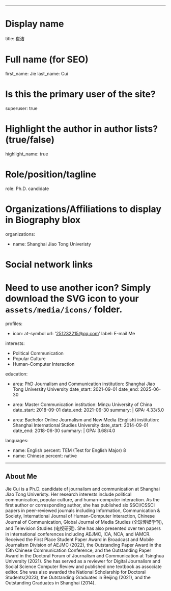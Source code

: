  ---
# Display name
title: 崔洁


# Full name (for SEO)
first_name: Jie
last_name: Cui

# Is this the primary user of the site?
superuser: true

# Highlight the author in author lists? (true/false)
highlight_name: true

# Role/position/tagline
role: Ph.D. candidate

# Organizations/Affiliations to display in Biography blox
organizations:
  - name: Shanghai Jiao Tong Univeristy

# Social network links
# Need to use another icon? Simply download the SVG icon to your `assets/media/icons/` folder.
profiles:
  - icon: at-symbol
    url: '251232215@qq.com'
    label: E-mail Me

interests:
  - Political Communication
  - Popular Culture
  - Human-Computer Interaction

education:
  - area: PhD Journalism and Communication
    institution: Shanghai Jiao Tong University University
    date_start: 2021-09-01
    date_end: 2025-06-30
 
  - area: Master Communication 
    institution: Minzu University of China
    date_start: 2018-09-01
    date_end: 2021-06-30
    summary: |
      GPA: 4.33/5.0
 
  - area: Bachelor Online Journalism and New Media (English)
    institution: Shanghai International Studies University
    date_start: 2014-09-01
    date_end: 2018-06-30
    summary: |
      GPA: 3.68/4.0

languages:
  - name: English
    percent: TEM (Test for English Major) 8
  - name: Chinese
    percent: native

---

## About Me

Jie Cui is a Ph.D. candidate of journalism and communication at Shanghai Jiao Tong Univeristy. Her research interests include political communication, popular culture, and human-computer interaction. As the first author or corresponding author, she has published six SSCI/CSSCI papers in peer-reviewed journals including Information, Communication & Society, International Journal of Human-Computer Interaction, Chinese Journal of Communication, Global Journal of Media Studies (全球传媒学刊), and Television Studies (电视研究).  She has also presented over ten papers in international conferences including AEJMC, ICA, NCA, and IAMCR. Received the First Place Student Paper Award in Broadcast and Mobile Journalism Division of AEJMC (2022), the Outstanding Paper Award in the 15th Chinese Communication Conference, and the Outstanding Paper Award in the Doctoral Forum of Journalism and Communication at Tsinghua University (2021). She has served as a reviewer for Digital Journalism and Social Science Computer Review and published one textbook as associate editor. She was also awarded the National Scholarship for Doctoral Students(2023), the Outstanding Graduates in Beijing (2021), and the Outstanding Graduates in Shanghai (2014). 

